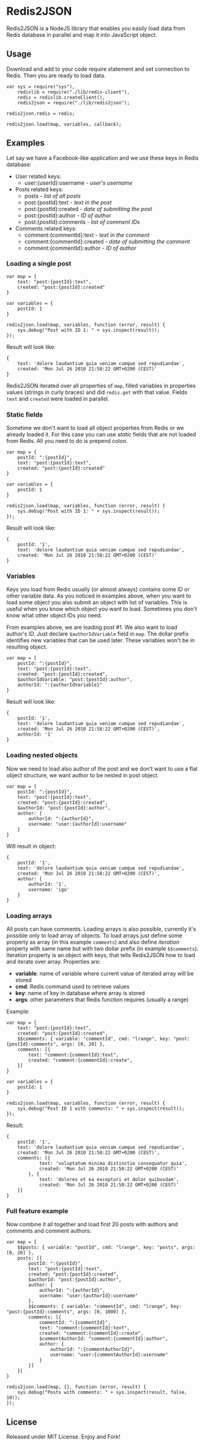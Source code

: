 Redis2JSON
==========

Redis2JSON is a NodeJS library that enables you easily load data from Redis database in parallel and map it into JavaScript object.

Usage
-----
Download and add to your code require statement and set connection to Redis. Then you are ready to load data.

	var sys = require("sys"),
		redislib = require("./lib/redis-client"),
		redis = redislib.createClient(),
		redis2json = require("./lib/redis2json");

	redis2json.redis = redis;
	
	redis2json.load(map, variables, callback);
	

Examples
--------

Let say we have a Facebook-like application and we use these keys in Redis database:

- User related keys:
	- user:{userId}:username - *user's username*
- Posts related keys:
	- posts - *list of all posts*
	- post:{postId}:text - *text in the post*
	- post:{postId}:created - *date of submitting the post*
	- post:{postId}:author - *ID of author*
	- post:{postId}:comments - *list of comment IDs*
- Comments related keys:
	- comment:{commentId}:text - *text in the comment*
	- comment:{commentId}:created - *date of submitting the comment*
	- comment:{commentId}:author - *ID of author*


### Loading a single post
	
	var map = {
		text: "post:{postId}:text",
		created: "post:{postId}:created"
	}

	var variables = {
		postId: 1
	}
	
	redis2json.load(map, variables, function (error, result) {
		sys.debug("Post with ID 1: " + sys.inspect(result));
	});

Result will look like:

	{
		text: 'dolore laudantium quia veniam cumque sed repudiandae',
		created: 'Mon Jul 26 2010 21:58:22 GMT+0200 (CEST)'
	}

Redis2JSON iterated over all properties of `map`, filled variables in properties values (strings in curly braces) and did `redis.get` with that value. Fields `text` and `created` were loaded in parallel.

### Static fields

Sometime we don't want to load all object properties from Redis or we already loaded it. For this case you can use *static* fields that are not loaded from Redis. All you need to do is prepend colon.

	var map = {
		postId: ":{postId}",
		text: "post:{postId}:text",
		created: "post:{postId}:created"
	}

	var variables = {
		postId: 1
	}
	
	redis2json.load(map, variables, function (error, result) {
		sys.debug("Post with ID 1: " + sys.inspect(result));
	});

Result will look like:

	{
		postId: '1',
		text: 'dolore laudantium quia veniam cumque sed repudiandae',
		created: 'Mon Jul 26 2010 21:58:22 GMT+0200 (CEST)'
	}

### Variables

Keys you load from Redis usually (or almost always) contains some ID or other variable data. As you noticed in examples above, when you want to load some object you also submit an object with list of variables. This is useful when you know which object you want to load. Sometimes you don't know what other object IDs you need.

From examples above, we are loading post #1. We also want to load author's ID. Just declare `$authorIdVariable` field in `map`. The dollar prefix identifies new variables that can be used later. These variables won't be in resulting object.

	var map = {
		postId: ":{postId}",
		text: "post:{postId}:text",
		created: "post:{postId}:created",
		$authorIdVariable: "post:{postId}:author",
		authorId: ":{authorIdVariable}"
	}

Result will look like:

	{
		postId: '1',
		text: 'dolore laudantium quia veniam cumque sed repudiandae',
		created: 'Mon Jul 26 2010 21:58:22 GMT+0200 (CEST)',
		authorId: '1'
	}

### Loading nested objects

Now we need to load also author of the post and we don't want to use a flat object structure, we want author to be nested in post object.

	var map = {
		postId: ":{postId}",
		text: "post:{postId}:text",
		created: "post:{postId}:created",
		$authorId: "post:{postId}:author",
		author: {
			authorId: ":{authorId}",
			username: "user:{authorId}:username"
		}
	}

Will result in object: 

	{
		postId: '1',
		text: 'dolore laudantium quia veniam cumque sed repudiandae',
		created: 'Mon Jul 26 2010 21:58:22 GMT+0200 (CEST)',
		author: {
			authorId: '1',
			username: 'igo'
		}
	}

### Loading arrays

All posts can have comments. Loading arrays is also possible, currently it's possible only to load array of objects. To load arrays just define some property as array (in this example `comments`) and also define *iteration* property with same name but with two dollar prefix (in example `$$comments`). Iteration property is an object with keys, that tells Redis2JSON how to load and iterate over array. Properties are:

- **variable**: name of variable where current value of iterated array will be stored
- **cmd**: Redis command used to retrieve values
- **key**: name of key in database where array is stored
- **args**: other parameters that Redis function requires (usually a range)

Example:

	var map = {
		text: "post:{postId}:text",
		created: "post:{postId}:created",
		$$comments: { variable: "commentId", cmd: "lrange", key: "post:{postId}:comments", args: [0, 20] },
		comments: [{
			text: "comment:{commentId}:text",
			created: "comment:{commentId}:create",
		}]
	}

	var variables = {
		postId: 1
	}

	redis2json.load(map, variables, function (error, result) {
		sys.debug("Post ID 1 with comments: " + sys.inspect(result));
	});

Result:

	{
		postId: '1',
		text: 'dolore laudantium quia veniam cumque sed repudiandae',
		created: 'Mon Jul 26 2010 21:58:22 GMT+0200 (CEST)',
		comments: [{
				text: 'voluptatum minima distinctio consequatur quia',
				created: 'Mon Jul 26 2010 21:58:22 GMT+0200 (CEST)'
			}, {
				text: 'dolores et ea excepturi et dolor quibusdam',
				created: 'Mon Jul 26 2010 21:58:22 GMT+0200 (CEST)'
		}]
	}


### Full feature example
Now combine it all together and load first 20 posts with authors and comments and comment authors:

	var map = {
		$$posts: { variable: "postId", cmd: "lrange", key: "posts", args: [0, 20] },
		posts: [{
			postId: ":{postId}",
		    text: "post:{postId}:text",
		    created: "post:{postId}:created",
			$authorId: "post:{postId}:author",
			author: {
				authorId: ":{authorId}",
				username: "user:{authorId}:username"
			},
			$$comments: { variable: "commentId", cmd: "lrange", key: "post:{postId}:comments", args: [0, 1000] },
			comments: [{
				commentId: ":{commentId}",
				text: "comment:{commentId}:text",
				created: "comment:{commentId}:create",
				$commentAuthorId: "comment:{commentId}:author",
				author: {
					authorId: ":{commentAuthorId}",
					username: "user:{commentAuthorId}:username"
				}
			}]
		}]
	}
	
	redis2json.load(map, {}, function (error, result) {
	    sys.debug("Posts with comments: " + sys.inspect(result, false, 10));
	});


License
-------
Released under MIT License. Enjoy and Fork!